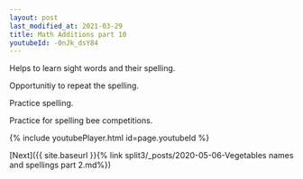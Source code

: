 ```yaml
---
layout: post
last_modified_at: 2021-03-29
title: Math Additions part 10
youtubeId: -0nJk_dsY84
---
```

 
 
Helps to learn sight words and their spelling.

Opportunitiy to repeat the spelling. 

Practice spelling. 
 
Practice for spelling bee competitions. 
 
{% include youtubePlayer.html id=page.youtubeId %}
 
 

[Next]({{ site.baseurl }}{% link  split3/_posts/2020-05-06-Vegetables names and spellings part 2.md%})
 
